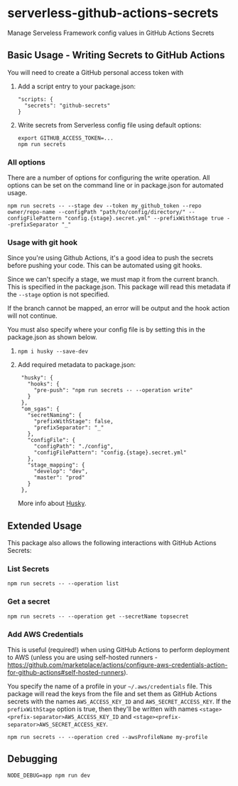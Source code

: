 # serverless-github-actions-secrets

Manage Serveless Framework config values in GitHub Actions Secrets

## Basic Usage - Writing Secrets to GitHub Actions

You will need to create a GitHub personal access token with 

1. Add a script entry to your package.json:

   ```
   "scripts: {
     "secrets": "github-secrets"
   }
   ```
2. Write secrets from Serverless config file using default options:

   ```
   export GITHUB_ACCESS_TOKEN=...
   npm run secrets
   ```
   
### All options

   There are a number of options for configuring the write operation. All options can be set on the command line or in package.json for automated usage.

   ```
   npm run secrets -- --stage dev --token my_github_token --repo owner/repo-name --configPath "path/to/config/directory/" --configFilePattern "config.{stage}.secret.yml" --prefixWithStage true --prefixSeparator "_"
   ```

### Usage with git hook

Since you're using Github Actions, it's a good idea to push the secrets before pushing your code. This can be automated using git hooks.

Since we can't specify a stage, we must map it from the current branch. This is specified in the package.json. This package will read this metadata if the `--stage` option is not specified.

If the branch cannot be mapped, an error will be output and the hook action will not continue.

You must also specify where your config file is by setting this in the package.json as shown below.

1. `npm i husky --save-dev`
2. Add required metadata to package.json:
   ```
    "husky": {
      "hooks": {
        "pre-push": "npm run secrets -- --operation write"
      }
    },
    "om_sgas": {
      "secretNaming": {
        "prefixWithStage": false,
        "prefixSeparator": "_"
      },
      "configFile": {
        "configPath": "./config",
        "configFilePattern": "config.{stage}.secret.yml"
      },
      "stage_mapping": {
        "develop": "dev",
        "master": "prod"
      }
    },
   ```

   More info about [Husky](https://github.com/typicode/husky).

## Extended Usage

This package also allows the following interactions with GitHub Actions Secrets:

### List Secrets

```
npm run secrets -- --operation list
```

### Get a secret

```
npm run secrets -- --operation get --secretName topsecret
```

### Add AWS Credentials

This is useful (required!) when using GitHub Actions to perform deployment to AWS (unless you are using self-hosted runners - https://github.com/marketplace/actions/configure-aws-credentials-action-for-github-actions#self-hosted-runners).

You specify the name of a profile in your `~/.aws/credentials` file. This package will read the keys from the file and set them as GitHub Actions secrets with the names `AWS_ACCESS_KEY_ID` and `AWS_SECRET_ACCESS_KEY`. If the `prefixWithStage` option is true, then they'll be written with names `<stage><prefix-separator>AWS_ACCESS_KEY_ID` and `<stage><prefix-separator>AWS_SECRET_ACCESS_KEY`.

```
npm run secrets -- --operation cred --awsProfileName my-profile
```

## Debugging

```
NODE_DEBUG=app npm run dev
```
